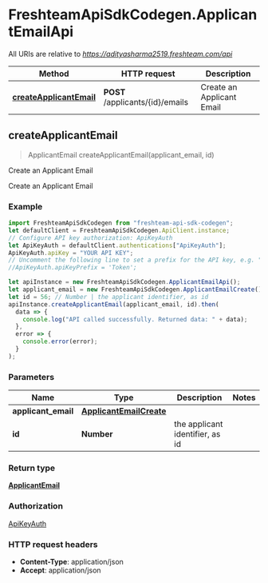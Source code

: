 # FreshteamApiSdkCodegen.ApplicantEmailApi

All URIs are relative to *https://adityasharma2519.freshteam.com/api*

| Method                                                                | HTTP request                     | Description               |
| --------------------------------------------------------------------- | -------------------------------- | ------------------------- |
| [**createApplicantEmail**](ApplicantEmailApi.md#createApplicantEmail) | **POST** /applicants/{id}/emails | Create an Applicant Email |

## createApplicantEmail

> ApplicantEmail createApplicantEmail(applicant_email, id)

Create an Applicant Email

Create an Applicant Email

### Example

```javascript
import FreshteamApiSdkCodegen from "freshteam-api-sdk-codegen";
let defaultClient = FreshteamApiSdkCodegen.ApiClient.instance;
// Configure API key authorization: ApiKeyAuth
let ApiKeyAuth = defaultClient.authentications["ApiKeyAuth"];
ApiKeyAuth.apiKey = "YOUR API KEY";
// Uncomment the following line to set a prefix for the API key, e.g. "Token" (defaults to null)
//ApiKeyAuth.apiKeyPrefix = 'Token';

let apiInstance = new FreshteamApiSdkCodegen.ApplicantEmailApi();
let applicant_email = new FreshteamApiSdkCodegen.ApplicantEmailCreate(); // ApplicantEmailCreate |
let id = 56; // Number | the applicant identifier, as id
apiInstance.createApplicantEmail(applicant_email, id).then(
  data => {
    console.log("API called successfully. Returned data: " + data);
  },
  error => {
    console.error(error);
  }
);
```

### Parameters

| Name                | Type                                                | Description                     | Notes |
| ------------------- | --------------------------------------------------- | ------------------------------- | ----- |
| **applicant_email** | [**ApplicantEmailCreate**](ApplicantEmailCreate.md) |                                 |
| **id**              | **Number**                                          | the applicant identifier, as id |

### Return type

[**ApplicantEmail**](ApplicantEmail.md)

### Authorization

[ApiKeyAuth](../README.md#ApiKeyAuth)

### HTTP request headers

- **Content-Type**: application/json
- **Accept**: application/json
